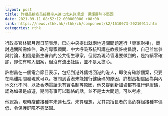 ```yaml
---
layout: post
title: 許樹昌稱疫苗接種率未達七成未算理想　保護屏障不堅固
date: 2021-09-11 08:52:12.000000000 +08:00
link: https://news.rthk.hk/rthk/ch/component/k2/1610073-20210911.htm
categories: rthk
---
```


行政長官林鄭月娥日前表示，已向中央提出就兩地通關問題進行「專家對接」，商討通關所需條件。政府專家顧問、中大呼吸系統科講座教授許樹昌說，自己並無參與討論，相信是衞生署內的公共衞生專家，但認為現時香港要做到的，是持續零確診，即使有輸入個案，但沒有流出社區，並不是太擔心。

許樹昌在一個電台節目表示，包括到港外傭或回港的港人，即使有確診個案，只要在隔離期間發現就可以。被問到香港未能推行健康碼的原因，許樹昌相信因為與內地文化不同，以及香港電話未有實名制等原因，他又提到新加坡都有推行健康碼，認為如果是旅遊，期間有事可以聯絡的話，並不是太大問題，可以考慮。

他認為，現時疫苗接種率未達七成，未算理想，尤其包括長者的高危群組接種率偏低，令保護屏障不夠堅固。

